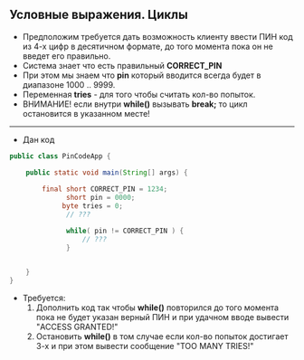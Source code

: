 ## Условные выражения. Циклы  

* Предположим требуется дать возможность клиенту ввести ПИН код из 4-х цифр в десятичном формате,
  до того момента пока он не введет его правильно. 
* Система знает что есть правильный **CORRECT_PIN**  
* При этом мы знаем что **pin** который вводится всегда будет в диапазоне 1000 .. 9999.  
* Переменная **tries** - для того чтобы считать кол-во попыток.
* ВНИМАНИЕ! если внутри **while()** вызывать **break;** то цикл остановится в указанном месте!
---

* Дан код

```java
public class PinCodeApp {

    public static void main(String[] args) {
        
        final short CORRECT_PIN = 1234;
              short pin = 0000;
             byte tries = 0;
              // ???  

              while( pin != CORRECT_PIN ) {
                  // ???
              }

        
	}
}
```

* Требуется:
    1. Дополнить код так чтобы **while()** повторился до того момента пока не будет указан верный ПИН и при удачном вводе вывести "ACCESS GRANTED!"
    2. Остановить **while()** в том случае если кол-во попыток достигает 3-х и при этом вывести сообщение "TOO MANY TRIES!"

